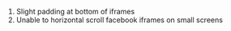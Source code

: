 1. Slight padding at bottom of iframes
2. Unable to horizontal scroll facebook iframes on small screens